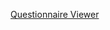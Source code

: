 
[Questionnaire Viewer](https://project-wildfyre.github.io/domain-archetype/?q=https://virtually-healthcare.github.io/R4/Questionnaire-ConsultationNote.json)
